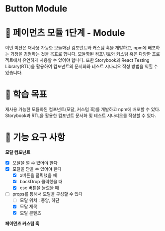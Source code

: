 # Button Module

# 🚀 페이먼츠 모듈 1단계 - Module

이번 미션은 재사용 가능한 모듈화된 컴포넌트와 커스텀 훅을 개발하고, npm에 배포하는 과정을 경험하는 것을 목표로 합니다. 모듈화된 컴포넌트와 커스텀 훅은 다양한 프로젝트에서 유연하게 사용할 수 있어야 합니다. 또한 Storybook과 React Testing Library(RTL)을 활용하여 컴포넌트의 문서화와 테스트 시나리오 작성 방법을 익힐 수 있습니다.

# 📍 학습 목표

재사용 가능한 모듈화된 컴포넌트(모달, 커스텀 훅)를 개발하고 npm에 배포할 수 있다.
Storybook과 RTL을 활용한 컴포넌트 문서화 및 테스트 시나리오를 작성할 수 있다.

# 🎯 기능 요구 사항

**모달 컴포넌트**

- [x] 모달을 열 수 있어야 한다
- [x] 모달을 닫을 수 있어야 한다
  - [x] x버튼을 클릭했을 때
  - [x] backDrop 클릭했을 때
  - [x] esc 버튼을 눌렀을 때
- [ ] props를 통해서 모달을 구성할 수 있다
  - [ ] 모달 위치 : 중앙, 하단
  - [x] 모달 제목
  - [x] 모달 콘텐츠

**페이먼츠 커스텀 훅**
